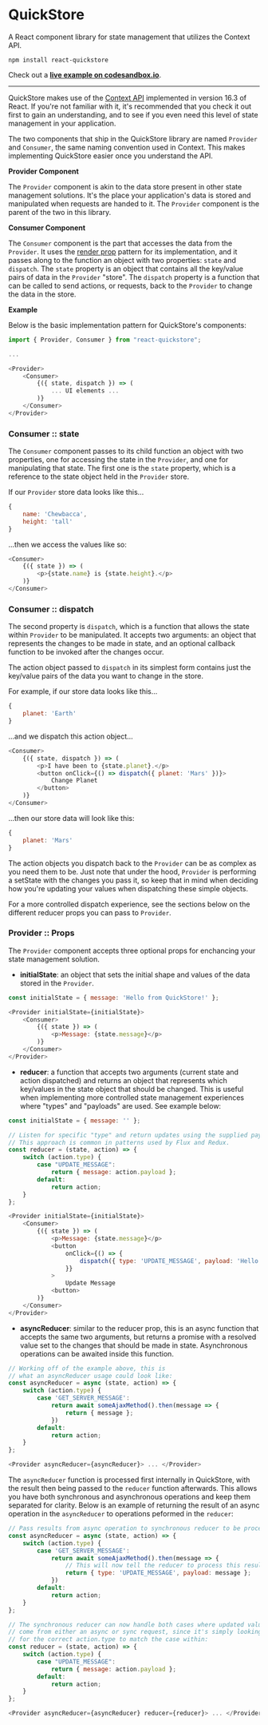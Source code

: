 # QuickStore

A React component library for state management that utilizes the Context API.

```
npm install react-quickstore
```

Check out a **[live example on codesandbox.io](https://codesandbox.io/s/88pojvwllj)**.

---

QuickStore makes use of the [Context API](https://reactjs.org/docs/context.html) implemented in version 16.3 of React. If you're not familiar with it, it's recommended that you check it out first to gain an understanding, and to see if you even need this level of state management in your application.

The two components that ship in the QuickStore library are named `Provider` and `Consumer`, the same naming convention used in Context. This makes implementing QuickStore easier once you understand the API. 

**Provider Component**

The `Provider` component is akin to the data store present in other state management solutions. It's the place your application's data is stored and manipulated when requests are handed to it. The `Provider` component is the parent of the two in this library.

**Consumer Component**

The `Consumer` component is the part that accesses the data from the `Provider`. It uses the [render prop](https://reactjs.org/docs/render-props.html) pattern for its implementation, and it passes along to the function an object with two properties: `state` and `dispatch`. The `state` property is an object that contains all the key/value pairs of data in the `Provider` "store". The `dispatch` property is a function that can be called to send actions, or requests, back to the `Provider` to change the data in the store.

**Example**

Below is the basic implementation pattern for QuickStore's components:

```javascript
import { Provider, Consumer } from "react-quickstore";

...

<Provider>
	<Consumer>
    	{({ state, dispatch }) => (
        	... UI elements ...
        )}
    </Consumer>
</Provider>
```

### Consumer :: state

The `Consumer` component passes to its child function an object with two properties, one for accessing the state in the `Provider`, and one for manipulating that state. The first one is the `state` property, which is a reference to the state object held in the `Provider` store.

If our `Provider` store data looks like this...

```javascript
{
	name: 'Chewbacca',
    height: 'tall'
}
```

...then we access the values like so:

```javascript
<Consumer>
	{({ state }) => (
    	<p>{state.name} is {state.height}.</p>
    )}
</Consumer>
```

### Consumer :: dispatch

The second property is `dispatch`, which is a function that allows the state within `Provider` to be manipulated. It accepts two arguments: an object that represents the changes to be made in state, and an optional callback function to be invoked after the changes occur.

The action object passed to `dispatch` in its simplest form contains just the key/value pairs of the data you want to change in the store.

For example, if our store data looks like this...

```javascript
{
	planet: 'Earth'
}
```

...and we dispatch this action object...

```javascript
<Consumer>
	{({ state, dispatch }) => (
    	<p>I have been to {state.planet}.</p>
        <button onClick={() => dispatch({ planet: 'Mars' })}>
        	Change Planet
        </button>
    )}
</Consumer>
```

...then our store data will look like this:

```javascript
{
	planet: 'Mars'
}
```

The action objects you dispatch back to the `Provider` can be as complex as you need them to be. Just note that under the hood, `Provider` is performing a setState with the changes you pass it, so keep that in mind when deciding how you're updating your values when dispatching these simple objects.

For a more controlled dispatch experience, see the sections below on the different reducer props you can pass to `Provider`.

### Provider :: Props

The `Provider` component accepts three optional props for enchancing your state management solution.

- **initialState**: an object that sets the initial shape and values of the data stored in the `Provider`.

```javascript
const initialState = { message: 'Hello from QuickStore!' };

<Provider initialState={initialState}>
	<Consumer>
    	{({ state }) => (
        	<p>Message: {state.message}</p>
        )}
    </Consumer>
</Provider>
```

- **reducer**: a function that accepts two arguments (current state and action dispatched) and returns an object that represents which key/values in the state object that should be changed. This is useful when implementing more controlled state management experiences where "types" and "payloads" are used. See example below:

```javascript
const initialState = { message: '' };

// Listen for specific "type" and return updates using the supplied payload.
// This approach is common in patterns used by Flux and Redux.
const reducer = (state, action) => {
	switch (action.type) {
    	case "UPDATE_MESSAGE":
    		return { message: action.payload };
        default:
            return action;
	}
};

<Provider initialState={initialState}>
	<Consumer>
    	{({ state }) => (
        	<p>Message: {state.message}</p>
            <button
				onClick={() => {
                	dispatch({ type: 'UPDATE_MESSAGE', payload: 'Hello!' })
                }}
			>
            	Update Message
            <button>
        )}
    </Consumer>
</Provider>
```

- **asyncReducer**: similar to the reducer prop, this is an async function that accepts the same two arguments, but returns a promise with a resolved value set to the changes that should be made in state. Asynchronous operations can be awaited inside this function.

```javascript
// Working off of the example above, this is 
// what an asyncReducer usage could look like:
const asyncReducer = async (state, action) => {
	switch (action.type) {
    	case 'GET_SERVER_MESSAGE':
    		return await someAjaxMethod().then(message => {
    			return { message };
    		})
    	default:
    		return action;
    }
};

<Provider asyncReducer={asyncReducer}> ... </Provider>
```

The `asyncReducer` function is processed first internally in QuickStore, with the result then being passed to the `reducer` function afterwards. This allows you have both synchronous and asynchronous operations and keep them separated for clarity. Below is an example of returning the result of an async operation in the `asyncReducer` to operations peformed in the `reducer`:

```javascript
// Pass results from async operation to synchronous reducer to be processed:
const asyncReducer = async (state, action) => {
	switch (action.type) {
    	case 'GET_SERVER_MESSAGE':
    		return await someAjaxMethod().then(message => {
            	// This will now tell the reducer to process this result:
    			return { type: 'UPDATE_MESSAGE', payload: message };
    		})
    	default:
    		return action;
    }
};

// The synchronous reducer can now handle both cases where updated values 
// come from either an async or sync request, since it's simply looking
// for the correct action.type to match the case within:
const reducer = (state, action) => {
	switch (action.type) {
    	case "UPDATE_MESSAGE":
    		return { message: action.payload };
        default:
            return action;
	}
};

<Provider asyncReducer={asyncReducer} reducer={reducer}> ... </Provider>
```






